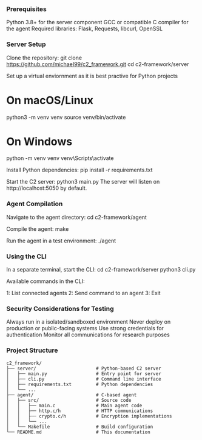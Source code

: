 ### Prerequisites

Python 3.8+ for the server component
GCC or compatible C compiler for the agent
Required libraries: Flask, Requests, libcurl, OpenSSL

### Server Setup

Clone the repository:
git clone https://github.com/michaeI99/c2_framework.git
cd c2-framework/server

Set up a virtual enviornment as it is best practive for Python projects

# On macOS/Linux
python3 -m venv venv
source venv/bin/activate

# On Windows
python -m venv venv
venv\Scripts\activate

Install Python dependencies:
pip install -r requirements.txt

Start the C2 server:
python3 main.py
The server will listen on http://localhost:5050 by default.

### Agent Compilation

Navigate to the agent directory:
cd c2-framework/agent

Compile the agent:
make

Run the agent in a test environment:
./agent


### Using the CLI

In a separate terminal, start the CLI:
cd c2-framework/server
python3 cli.py

Available commands in the CLI:

1: List connected agents
2: Send command to an agent
3: Exit



### Security Considerations for Testing

Always run in a isolated/sandboxed environment
Never deploy on production or public-facing systems
Use strong credentials for authentication
Monitor all communications for research purposes

### Project Structure
```
c2_framework/
├── server/                      # Python-based C2 server
│   ├── main.py                  # Entry point for server
│   ├── cli.py                   # Command line interface
│   ├── requirements.txt         # Python dependencies
│   └── ...
├── agent/                       # C-based agent
│   ├── src/                     # Source code
│   │   ├── main.c               # Main agent code
│   │   ├── http.c/h             # HTTP communications
│   │   ├── crypto.c/h           # Encryption implementations
│   │   └── ...
│   └── Makefile                 # Build configuration
└── README.md                    # This documentation

